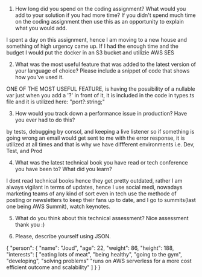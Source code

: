 1. How long did you spend on the coding assignment? What would you add to your solution if you had more time?
If you didn't spend much time on the coding assignment then use this as an opportunity to explain what you
would add.

I spent a day on this assignment, hence I am moving to a new house and something of high urgency came up. If I had the enough time and the budget I would put the docker in an S3 bucket and utilizie AWS SES

2. What was the most useful feature that was added to the latest version of your language of choice? Please
include a snippet of code that shows how you've used it.

ONE OF THE MOST USEFUL FEATURE, is having the possibility of a nullable var just when you add a '?' in front of it, it is included in the code in types.ts file and it is utilized here: "port?:string;"


3. How would you track down a performance issue in production? Have you ever had to do this?

by tests, debugging by consol, and keeping a live listener so if something is going wrong an email would get sent to me with the error response, it is utilized at all times and that is why we have diffferent environments i.e. Dev, Test, and Prod

4. What was the latest technical book you have read or tech conference you have been to? What did you learn?

I dont read technical books hence they get pretty outdated, rather I am always vigilant in terms of updates, hence I use social medi, nowadays marketing teams of any kind of sort even in tech use the methode of posting or newsletters to keep their fans up to date, and I go to summits(last one being AWS Summit), watch keynotes.


5. What do you think about this technical assessment?
Nice assessment thank you :)


6. Please, describe yourself using JSON.

{
  "person": {
    "name": "Joud",
    "age": 22,
    "weight": 86,
    "height": 188,
    "interests": [
      "eating lots of meat",
      "being healthy",
      "going to the gym",
      "developing",
      "solving problems"
      "runs on AWS serverless for a more cost efficient outcome and scalability"
    ]
  }
}
